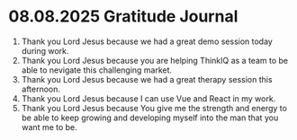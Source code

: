# 08.08.2025 Gratitude Journal

1. Thank you Lord Jesus because we had a great demo session today during work.
2. Thank you Lord Jesus because you are helping ThinkIQ as a team to be able to nevigate this challenging market.
3. Thank you Lord Jesus because we had a great therapy session this afternoon.
4. Thank you Lord Jesus because I can use Vue and React in my work.
5. Thank you Lord Jesus because You  give me the strength and energy to be able to keep growing and developing myself into the man that you want me to be.
